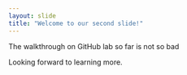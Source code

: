 ```yaml
---
layout: slide
title: "Welcome to our second slide!"
---
```

The walkthrough on GitHub lab so far is not so bad

Looking forward to learning more.
